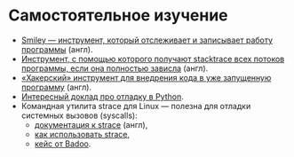 # Самостоятельное изучение

- [Smiley — инструмент, который отслеживает и записывает работу программы](https://smiley.readthedocs.io/en/latest/) (англ).
- [Инструмент, с помощью которого получают stacktrace всех потоков программы, если она полностью зависла](https://github.com/ionelmc/python-manhole) (англ).
- [«Хакерский» инструмент для внедрения кода в уже запущенную программу](https://pyrasite.readthedocs.io/en/latest/) (англ).
- [Интересный доклад про отладку в Python](https://conf.python.ru/otladka-v-python-2016-edition/).
- Командная утилита strace для Linux — полезна для отладки системных вызовов (syscalls):
    - [документация к strace](http://man7.org/linux/man-pages/man1/strace.1.html) (англ),
    - [как использовать strace](https://habr.com/ru/post/215577/),
    - [кейс от Badoo](https://habr.com/ru/company/badoo/blog/493856/).
